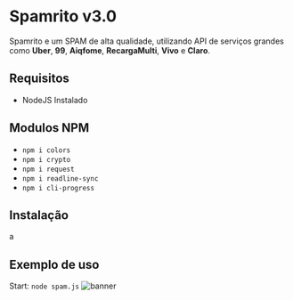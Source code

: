 # Spamrito v3.0
Spamrito e um SPAM de alta qualidade, utilizando API de serviços grandes como **Uber**, **99**, **Aiqfome**, **RecargaMulti**, **Vivo** e **Claro**.

## Requisitos
* NodeJS Instalado

## Modulos NPM
* `npm i colors`
* `npm i crypto`
* `npm i request`
* `npm i readline-sync`
* `npm i cli-progress`

## Instalação
a

## Exemplo de uso
Start: ```node spam.js```
![banner](https://user-images.githubusercontent.com/43851118/97900674-fe666780-1d08-11eb-9574-1c32777203d6.jpg)
